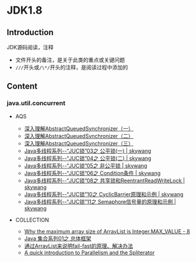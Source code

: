 # JDK1.8

## Introduction
JDK源码阅读，注释
- 文件开头的备注，是关于此类的重点或关键问题
- `///`开头或`/\*/`开头的注释，是阅读过程中添加的

## Content
### java.util.concurrent
- AQS
  - [深入理解AbstractQueuedSynchronizer（一）](http://ideabuffer.cn/2017/03/15/%E6%B7%B1%E5%85%A5%E7%90%86%E8%A7%A3AbstractQueuedSynchronizer%EF%BC%88%E4%B8%80%EF%BC%89/)
  - [深入理解AbstractQueuedSynchronizer（二）](http://ideabuffer.cn/2017/03/19/%E6%B7%B1%E5%85%A5%E7%90%86%E8%A7%A3AbstractQueuedSynchronizer%EF%BC%88%E4%BA%8C%EF%BC%89/)
  - [深入理解AbstractQueuedSynchronizer（三）](http://ideabuffer.cn/2017/03/20/%E6%B7%B1%E5%85%A5%E7%90%86%E8%A7%A3AbstractQueuedSynchronizer%EF%BC%88%E4%B8%89%EF%BC%89/)
  - [Java多线程系列--“JUC锁”03之 公平锁(一) | skywang](http://wangkuiwu.github.io/2012/08/13/juc-lock03/)
  - [Java多线程系列--“JUC锁”04之 公平锁(二) | skywang](http://wangkuiwu.github.io/2012/08/13/juc-lock04/)
  - [Java多线程系列--“JUC锁”05之 非公平锁 | skywang](http://wangkuiwu.github.io/2012/08/13/juc-lock05/)
  - [Java多线程系列--“JUC锁”06之 Condition条件 | skywang](http://wangkuiwu.github.io/2012/08/13/juc-lock06/)
  - [Java多线程系列--“JUC锁”08之 共享锁和ReentrantReadWriteLock | skywang](http://wangkuiwu.github.io/2012/08/13/juc-lock08/)
  - [Java多线程系列--“JUC锁”10之 CyclicBarrier原理和示例 | skywang](http://wangkuiwu.github.io/2012/08/13/juc-lock10/)
  - [Java多线程系列--“JUC锁”11之 Semaphore信号量的原理和示例 | skywang](http://wangkuiwu.github.io/2012/08/13/juc-lock11/)

- COLLECTION
  - [Why the maximum array size of ArrayList is Integer.MAX\_VALUE - 8](https://stackoverflow.com/questions/35756277/why-the-maximum-array-size-of-arraylist-is-integer-max-value-8)
  - [Java 集合系列01之 总体框架](http://wangkuiwu.github.io/2012/02/01/collection-01-summary/)
  - [通过ArrayList来说明fail-fast的原理、解决办法](http://wangkuiwu.github.io/2012/02/01/collection-01-summary/)
  - [A quick introduction to Parallelism and the Spliterator](https://blog.logentries.com/2015/10/java-8-introduction-to-parallelism-and-spliterator/)
